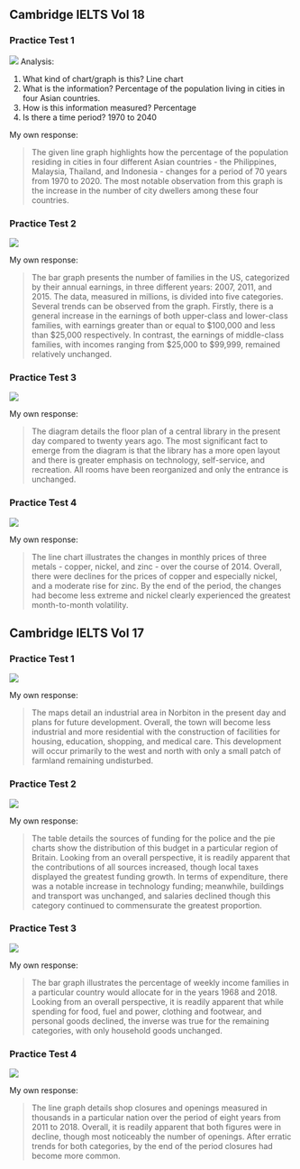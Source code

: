 
## Cambridge IELTS Vol 18
### Practice Test 1

![](../images/posts_images/task1_practice_C18_1.jpg)
Analysis:
1. What kind of chart/graph is this?
    Line chart
3. What is the information?
   Percentage of the population living in cities in four Asian countries.
5. How is this information measured?
    Percentage
7. Is there a time period?
   1970 to 2040

My own response:
<blockquote>
The given line graph highlights how the percentage of the population residing in cities in four different Asian countries - the Philippines, Malaysia, Thailand, and Indonesia - changes for a period of 70 years from 1970 to 2020. The most notable observation from this graph is the increase in the number of city dwellers among these four countries.
</blockquote>


### Practice Test 2

![](../images/posts_images/task1_practice_C18_2.jpg)

My own response:
<blockquote>
The bar graph presents the number of families in the US, categorized by their annual earnings, in three different years: 2007, 2011, and 2015. The data, measured in millions, is divided into five categories. Several trends can be observed from the graph. Firstly, there is a general increase in the earnings of both upper-class and lower-class families, with earnings greater than or equal to $100,000 and less than $25,000 respectively. In contrast, the earnings of middle-class families, with incomes ranging from $25,000 to $99,999, remained relatively unchanged.
</blockquote>

### Practice Test 3

![](../images/posts_images/task1_practice_C18_3.jpg)

My own response:
<blockquote>
The diagram details the floor plan of a central library in the present day compared to twenty years ago. The most significant fact to emerge from the diagram is that the library has a more open layout and there is greater emphasis on technology, self-service, and recreation. All rooms have been reorganized and only the entrance is unchanged.
</blockquote>

### Practice Test 4

![](../images/posts_images/task1_practice_C18_4.jpg)

My own response:
<blockquote>
The line chart illustrates the changes in monthly prices of three metals - copper, nickel, and zinc - over the course of 2014. Overall, there were declines for the prices of copper and especially nickel, and a moderate rise for zinc. By the end of the period, the changes had become less extreme and nickel clearly experienced the greatest month-to-month volatility. 
</blockquote>

## Cambridge IELTS Vol 17
### Practice Test 1

![](../images/posts_images/task1_practice_C17_1.jpg)

My own response:
<blockquote>
The maps detail an industrial area in Norbiton in the present day and plans for future development. Overall, the town will become less industrial and more residential with the construction of facilities for housing, education, shopping, and medical care. This development will occur primarily to the west and north with only a small patch of farmland remaining undisturbed.
</blockquote>

### Practice Test 2

![](../images/posts_images/task1_practice_C17_2.jpg)

My own response:
<blockquote>
The table details the sources of funding for the police and the pie charts show the distribution of this budget in a particular region of Britain. Looking from an overall perspective, it is readily apparent that the contributions of all sources increased, though local taxes displayed the greatest funding growth. In terms of expenditure, there was a notable increase in technology funding; meanwhile, buildings and transport was unchanged, and salaries declined though this category continued to commensurate the greatest proportion.
</blockquote>

### Practice Test 3

![](../images/posts_images/task1_practice_C17_3.jpg)

My own response:
<blockquote>
The bar graph illustrates the percentage of weekly income families in a particular country would allocate for in the years 1968 and 2018. Looking from an overall perspective, it is readily apparent that while spending for food, fuel and power, clothing and footwear, and personal goods declined, the inverse was true for the remaining categories, with only household goods unchanged.
</blockquote>

### Practice Test 4

![](../images/posts_images/task1_practice_C17_4.jpg)

My own response:
<blockquote>
The line graph details shop closures and openings measured in thousands in a particular nation over the period of eight years from 2011 to 2018. Overall,  it is readily apparent that both figures were in decline, though most noticeably the number of openings. After erratic trends for both categories, by the end of the period closures had become more common.
</blockquote>
